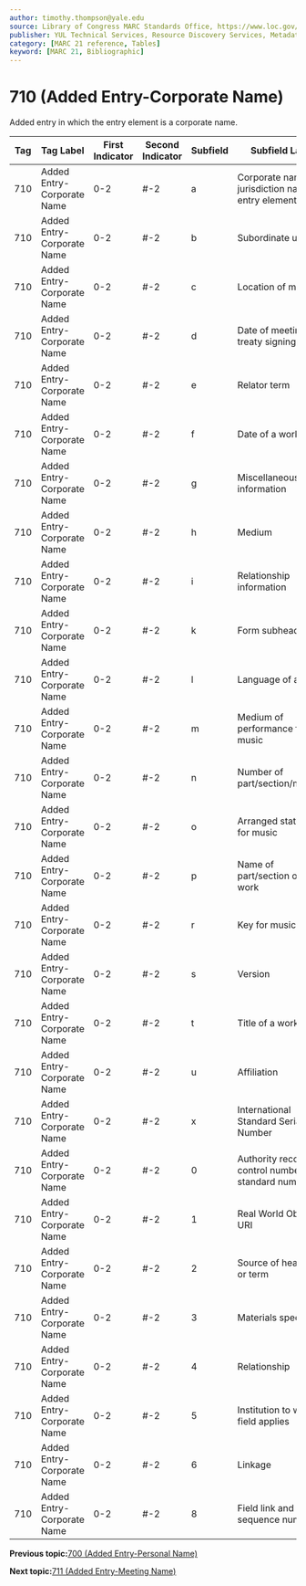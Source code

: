 ```yaml
---
author: timothy.thompson@yale.edu
source: Library of Congress MARC Standards Office, https://www.loc.gov/marc/bibliographic/bd710.html
publisher: YUL Technical Services, Resource Discovery Services, Metadata Services Unit
category: [MARC 21 reference, Tables]
keyword: [MARC 21, Bibliographic]
---
```


# 710 \(Added Entry-Corporate Name\)

Added entry in which the entry element is a corporate name.

|Tag|Tag Label|First Indicator|Second Indicator|Subfield|Subfield Label|Repeatable|
|---|---------|---------------|----------------|--------|--------------|----------|
|710|Added Entry-Corporate Name|0-2|\#-2|a|Corporate name or jurisdiction name as entry element|F|
|710|Added Entry-Corporate Name|0-2|\#-2|b|Subordinate unit|T|
|710|Added Entry-Corporate Name|0-2|\#-2|c|Location of meeting|T|
|710|Added Entry-Corporate Name|0-2|\#-2|d|Date of meeting or treaty signing|T|
|710|Added Entry-Corporate Name|0-2|\#-2|e|Relator term|T|
|710|Added Entry-Corporate Name|0-2|\#-2|f|Date of a work|F|
|710|Added Entry-Corporate Name|0-2|\#-2|g|Miscellaneous information|T|
|710|Added Entry-Corporate Name|0-2|\#-2|h|Medium|F|
|710|Added Entry-Corporate Name|0-2|\#-2|i|Relationship information|T|
|710|Added Entry-Corporate Name|0-2|\#-2|k|Form subheading|T|
|710|Added Entry-Corporate Name|0-2|\#-2|l|Language of a work|F|
|710|Added Entry-Corporate Name|0-2|\#-2|m|Medium of performance for music|T|
|710|Added Entry-Corporate Name|0-2|\#-2|n|Number of part/section/meeting|T|
|710|Added Entry-Corporate Name|0-2|\#-2|o|Arranged statement for music|F|
|710|Added Entry-Corporate Name|0-2|\#-2|p|Name of part/section of a work|T|
|710|Added Entry-Corporate Name|0-2|\#-2|r|Key for music|F|
|710|Added Entry-Corporate Name|0-2|\#-2|s|Version|T|
|710|Added Entry-Corporate Name|0-2|\#-2|t|Title of a work|F|
|710|Added Entry-Corporate Name|0-2|\#-2|u|Affiliation|F|
|710|Added Entry-Corporate Name|0-2|\#-2|x|International Standard Serial Number|F|
|710|Added Entry-Corporate Name|0-2|\#-2|0|Authority record control number or standard number|T|
|710|Added Entry-Corporate Name|0-2|\#-2|1|Real World Object URI|T|
|710|Added Entry-Corporate Name|0-2|\#-2|2|Source of heading or term|F|
|710|Added Entry-Corporate Name|0-2|\#-2|3|Materials specified|F|
|710|Added Entry-Corporate Name|0-2|\#-2|4|Relationship|T|
|710|Added Entry-Corporate Name|0-2|\#-2|5|Institution to which field applies|F|
|710|Added Entry-Corporate Name|0-2|\#-2|6|Linkage|F|
|710|Added Entry-Corporate Name|0-2|\#-2|8|Field link and sequence number|T|

**Previous topic:**[700 \(Added Entry-Personal Name\)](../tables/700_bib_table.md)

**Next topic:**[711 \(Added Entry-Meeting Name\)](../tables/711_bib_table.md)

